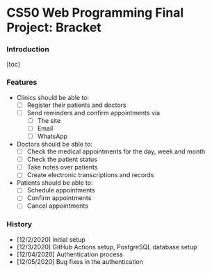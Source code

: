 # CS50 Web Programming Final Project: Bracket 

### Introduction 

[toc]

### Features

- Clinics should be able to:
  - [ ] Register their patients and doctors 
  - [ ] Send reminders and confirm appointments via 
    - [ ] The site
    - [ ] Email
    - [ ] WhatsApp
- Doctors should be able to:
  - [ ] Check the medical appointments for the day, week and month
  - [ ] Check the patient status
  - [ ] Take notes over patients
  - [ ] Create electronic transcriptions and records
- Patients should be able to: 
  - [ ] Schedule appointments
  - [ ] Confirm appointments 
  - [ ] Cancel appointments 

### History

- [12/2/2020] Initial setup
- [12/3/2020] GitHub Actions setup, PostgreSQL database setup
- [12/04/2020] Authentication process 
- [12/05/2020] Bug fixes in the authentication
